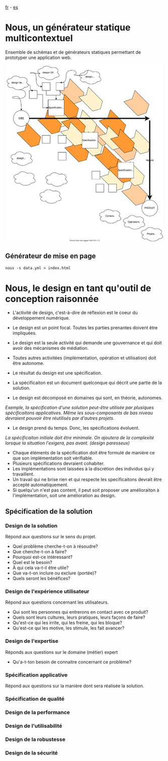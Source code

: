
[fr](README.md) - [es](LÉEME_mx.md)

# Nous, un générateur statique multicontextuel


Ensemble de schémas et de générateurs statiques permettant de prototyper une application web.



![Processus de conception et d'implémentation collaborative](doc/img/nous.svg)


## Générateur de mise en page 


```
nous -s data.yml > index.html
```	


# Nous, le design en tant qu'outil de conception raisonnée
 
  - L'activité de design, c'est-à-dire de réflexion est le coeur du développement numérique.
  - Le design est un point focal. Toutes les parties prenantes doivent être impliquées.
  - Le design est la seule activité qui demande une gouvernance et qui doit avoir des mécanismes de médiation.
  - Toutes autres activitées (implémentation, opération et utilisation) doit être autonome.
  - Le résultat du design est une spécification.
  - La spécificaiton est un document quelconque qui décrit une partie de la solution.

  - Le design  est décomposé en domaines qui sont, en théorie, autonomes.
 

*Exemple, la spécification d'une solution peut-être utilisée par plusiques spécificaitons applicatives. Même les sous-composants de bas niveau devraient pouvoir être réutilisés par d'autres projets.*

  - Le design prend du temps. Donc, les spécifications évoluent.
 
*La spécificaiton initiale doit être minimale. On ajoutera de la complexité lorsque la situation l'exigera, pas avant. (design paresseux)*

  - Chaque éléments de la spécification doit être formulé de manière ce que son implémentation soit vérifiable.
  - Plusieurs spécifications devraient cohabiter.
  - Les implémentations sont laissées à la discrétion des individus qui y travaillent.
  - Un travail qui ne brise rien et qui respecte les specificaitons devrait être accepté automatiquement.
  - Si quelqu'un n'est pas content, il peut soit proposer une amélioraiton à l'implémentation, soit une amélioration au design.





## Spécification de la solution


### Design de la solution

Répond aux questions sur le sens du projet.

  - Quel problème cherche-t-on à résoudre?
  - Que cherche-t-on à faire?
  - Pourquoi est-ce intéressant?
  - Quel est le besoin?
  - À qui cela va-t-il être utile?
  - Que va-t-on inclure ou exclure (portée)?
  - Quels seront les bénéfices?

### Design de l'expérience utilisateur

Répond aux questions concernant les utilisateurs.

  - Qui sont les personnes qui entrerons en contact avec ce produit?
  - Quels sont leurs cultures, leurs pratiques, leurs façons de faire?
  - Qu'est-ce qui les irrite, qui les freine, qui les bloque?
  - Qu'est-ce qui les motive, les stimule, les fait avancer? 

### Design de l'expertise

Réponds aux questions sur le domaine (métier) expert

  - Qu'a-t-ton besoin de connaitre concernant ce problème?

### Spécification applicative

Répond aux questions sur la manière dont sera réalisée la solution.





### Spécification de qualité

### Design de la performance


### Design de l'utilisabilité

### Design de la robustesse

### Design de la sécurité

